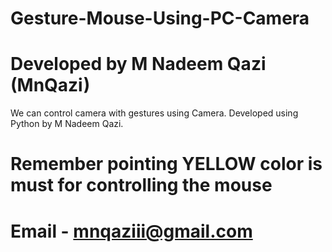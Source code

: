 # Gesture-Mouse-Using-PC-Camera

# Developed by M Nadeem Qazi (MnQazi)

We can control camera with gestures using Camera.
Developed using Python by M Nadeem Qazi.
# Remember pointing YELLOW color is must for controlling the mouse
# Email - mnqaziii@gmail.com
